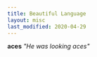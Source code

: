 ```yaml
---
title: Beautiful Language
layout: misc
last_modified: 2020-04-29
---
```

**aces**
*"He was looking aces"*
